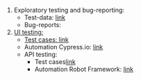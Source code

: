 <ol>
<li>Exploratory testing and bug-reporting:
	<ul>
		<li>Test-data: <a href="https://docs.google.com/spreadsheets/d/1ygLghdE4i6lDLsB1-tbbODeslFvwvxne1gVPAt2mDH0/edit?usp=sharing">link</a></li>
		<li>Bug-reports: <a href="https://docs.google.com/spreadsheets/d/13FSaj-3bFjFOQsOOm5c_Bfh2orYQpm98Q_V9YByrzZw/edit?usp=sharing"><link/a></li>
	</ul>
</li>
<li>UI testing:
	<ul>
		<li>Test cases: <a href="https://docs.google.com/spreadsheets/d/1D9e8N2cQRKDhlD4war70BXlUteXBqjhhi5E6fFdHPEc/edit?usp=sharing">link</a> </li>
		<li>Automation Cypress.io: <a href="testingUI.js">link</a></li>
</li>
<li>API testing:
	<ul>
		<li>Test cases<a href="https://docs.google.com/spreadsheets/d/1TXG1gsyF4yxc67J8_YdbbcCgcp2uUhwhzu1nA6TKEtg/edit?usp=sharing">link</a> </li>
		<li>Automation Robot Framework: <a href="testingAPI.robot">link</a></li>
</li>


